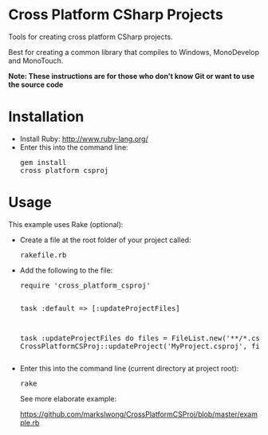 Cross Platform CSharp Projects
==============================

Tools for creating cross platform CSharp projects.

Best for creating a common library that compiles to Windows, MonoDevelop and MonoTouch.

<b>Note: These instructions are for those who don't know Git or want to use the source code</b>

Installation
============

* Install Ruby: http://www.ruby-lang.org/
* Enter this into the command line: <pre>gem install cross_platform_csproj</pre>

Usage
=====

This example uses Rake (optional):

<ul>
<li>Create a file at the root folder of your project called: <pre>rakefile.rb</pre></li>
<li>Add the following to the file:
<pre>
require 'cross_platform_csproj'

task :default => [:updateProjectFiles]

task :updateProjectFiles do
    files = FileList.new('**/*.cs')
    CrossPlatformCSProj::updateProject('MyProject.csproj', files)
end
</pre></li>
<li>Enter this into the command line (current directory at project root): <pre>rake</pre></li>

See more elaborate example:

  https://github.com/markslwong/CrossPlatformCSProj/blob/master/example.rb
